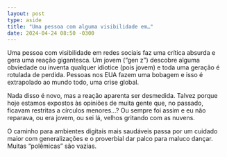 ```yaml
---
layout: post
type: aside
title: "Uma pessoa com alguma visibilidade em…"
date: 2024-04-24 08:50 -0300
---
```

Uma pessoa com visibilidade em redes sociais faz uma crítica absurda e gera uma reação gigantesca. Um jovem (“gen z”) descobre alguma obviedade ou inventa qualquer idiotice (pois jovem) e toda uma geração é rotulada de perdida. Pessoas nos EUA fazem uma bobagem e isso é extrapolado ao mundo todo, uma crise global.

Nada disso é novo, mas a reação aparenta ser desmedida. Talvez porque hoje estamos expostos às opiniões de muita gente que, no passado, ficavam restritas a círculos menores…? Ou sempre foi assim e eu não reparava, ou era jovem, ou sei lá, velhos gritando com as nuvens.

O caminho para ambientes digitais mais saudáveis passa por um cuidado maior com generalizações e o proverbial dar palco para maluco dançar. Muitas “polêmicas” são vazias.